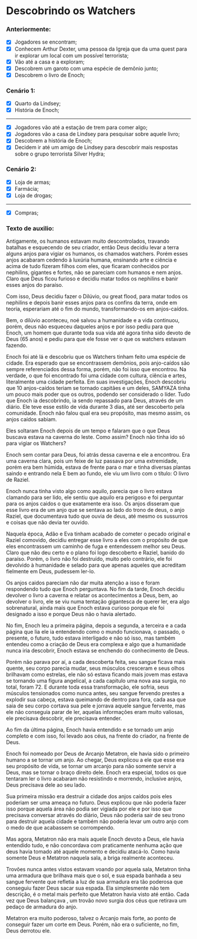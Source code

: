 # Descobrindo os Watchers

### Anteriormente:

- [x] Jogadores se encontram;
- [x] Conhecem Arthur Dexter, uma pessoa da Igreja que da uma quest para ir explorar um local com um possível terrorista;
- [x] Vão até a casa e a exploram;
- [x] Descobrem um garoto com uma espécie de demônio junto;
- [x] Descobrem o livro de Enoch;

### Cenário 1:

- [x] Quarto da Lindsey;
- [x] História de Enoch;

---

- [x] Jogadores vão até a estação de trem para comer algo;
- [x] Jogadores vão a casa de Lindsey para pesquisar sobre aquele livro;
- [x] Descobrem a história de Enoch;
- [x] Decidem ir até um amigo de Lindsey para descobrir mais respostas sobre o grupo terrorista Silver Hydra;

### Cenário 2:

- [x] Loja de armas;
- [x] Farmácia;
- [x] Loja de drogas;

---

- [x] Compras;

### Texto de auxilio:

Antigamente, os humanos estavam muito descontrolados, travando batalhas e esquecendo de seu criador, então Deus decidiu levar a terra alguns anjos para vigiar os humanos, os chamados watchers. Porém esses anjos acabaram cedendo à luxúria humana, ensinando arte e ciência e acima de tudo fizeram filhos com eles, que ficaram conhecidos por nephilins, gigantes e fortes, não se pareciam com humanos e nem anjos. Claro que Deus ficou furioso e decidiu matar todos os nephilins e banir esses anjos do paraíso.

Com isso, Deus decidiu fazer o Dilúvio, ou great flood, para matar todos os nephilins e depois banir esses anjos para os confins da terra, onde em teoria, esperariam até o fim do mundo, transformando-os em anjos-caídos.

Bem, o dilúvio aconteceu, noé salvou a humanidade e a vida continuou, porém, deus não esqueceu daqueles anjos e por isso pediu para que Enoch, um homem que durante toda sua vida até agora tinha sido devoto de Deus (65 anos) e pediu para que ele fosse ver o que os watchers estavam fazendo.

Enoch foi até lá e descobriu que os Watchers tinham feito uma espécie de cidade. Era esperado que se encontrassem demônios, pois anjo-caídos são sempre referenciados dessa forma, porém, não foi isso que encontrou. Na verdade, o que foi encontrado foi uma cidade com cultura, ciência e artes, literalmente uma cidade perfeita. Em suas investigações, Enoch descobriu que 10 anjos-caídos teriam se tornado capitães e um deles, SAMYAZA tinha um pouco mais poder que os outros, podendo ser considerado o líder. Tudo que Enoch ia descobrindo, ia sendo repassado para Deus, através de um diário. Ele teve esse estilo de vida durante 3 dias, até ser descoberto pela comunidade. Enoch não falou qual era seu propósito, mas mesmo assim, os anjos caídos sabiam.

Eles soltaram Enoch depois de um tempo e falaram que o que Deus buscava estava na caverna do leste. Como assim? Enoch não tinha ido só para vigiar os Watchers?

Enoch sem contar para Deus, foi atrás dessa caverna e ele a encontrou. Era uma caverna clara, pois um feixe de luz passava por uma extremidade, porém era bem húmida, estava de frente para o mar e tinha diversas plantas saindo e entrando nela E bem ao fundo, ele viu um livro com o título: O livro de Raziel.

Enoch nunca tinha visto algo como aquilo, parecia que o livro estava clamando para ser lido, ele sentiu que aquilo era perigoso e foi perguntar para os anjos caidos o que exatamente era isso.
Os anjos disseram que esse livro era de um anjo que se sentava ao lado do trono de deus, o anjo Raziel, que documentava tudo que ouvia de deus, até mesmo os sussurros e coisas que não devia ter ouvido.

Naquela época, Adão e Eva tinham acabado de cometer o pecado original e Raziel comovido, decidiu entregar esse livro a eles com o propósito de que eles encontrassem um caminho de fuga e entendessem melhor seu Deus. Claro que não deu certo e o plano foi logo descoberto e Raziel, banido do paraíso. Porém, o livro não foi destruído, muito pelo contrário, ele foi devolvido à humanidade e selado para que apenas aqueles que acreditam fielmente em Deus, pudessem ler-lo.

Os anjos caidos pareciam não dar muita atenção a isso e foram respondendo tudo que Enoch perguntava. No fim da tarde, Enoch decidiu devolver o livro a caverna e relatar os acontecimentos a Deus, bem, ao devolver o livro, ele se viu numa tentação gigantesca de querer ler, era algo sobrenatural, ainda mais que Enoch estava curioso porque ele foi designado a isso e porque Deus não o havia alertado.

No fim, Enoch leu a primeira página, depois a segunda, a terceira e a cada página que lia ele ia entendendo como o mundo funcionava, o passado, o presente, o futuro, tudo estava interligado e não só isso, mas também entendeu como a criação de Deus era complexa e algo que a humanidade nunca iria descobrir, Enoch estava se enchendo do conhecimento de Deus.

Porém não parava por aí, a cada descoberta feita, seu sangue ficava mais quente, seu corpo parecia mudar, seus músculos cresceram e seus olhos brilhavam como estrelas, ele não só estava ficando mais jovem mas estava se tornando uma figura angelical, a cada capitulo uma nova asa surgia, no total, foram 72. E durante toda essa transformação, ele sofria, seus músculos tensionados como nunca antes, seu sangue fervendo prestes a explodir sua cabeça, estava queimando de dentro para fora, cada asa que saia de seu corpo cortava sua pele e jorrava aquele sangue fervente, mas ele não conseguia parar de ler, aquelas informações eram muito valiosas, ele precisava descobrir, ele precisava entender.

Ao fim da última página, Enoch havia entendido e se tornado um anjo completo e com isso, foi levado aos céus, na frente do criador, na frente de Deus.

Enoch foi nomeado por Deus de Arcanjo Metatron, ele havia sido o primeiro humano a se tornar um anjo. Ao chegar, Deus explicou a ele que esse era seu propósito de vida, se tornar um arcanjo para não somente servir a Deus, mas se tornar o braço direito dele. Enoch era especial, todos os que tentaram ler o livro acabaram não resistindo e morrendo, inclusive anjos, Deus precisava dele ao seu lado.

Sua primeira missão era destruir a cidade dos anjos caídos pois eles poderiam ser uma ameaça no futuro. Deus explicou que não poderia fazer isso porque aquela área não podia ser vigiada por ele e por isso que precisava conversar através do diário, Deus não poderia sair de seu trono para destruir aquela cidade e também não poderia levar um outro anjo com o medo de que acabassem se corrompendo.

Mas agora, Metatron não era mais aquele Enoch devoto a Deus, ele havia entendido tudo, e não concordava com praticamente nenhuma ação que deus havia tomado até aquele momento e decidiu atacá-lo.
Como havia somente Deus e Metatron naquela sala, a briga realmente aconteceu.

Trovões nunca antes vistos estavam voando por aquela sala, Metatron tinha uma armadura que brilhava mais que o sol, e sua espada banhada a seu sangue fervente que refletia a luz de sua armadura era tão poderosa que conseguiu fazer Deus sacar sua espada. Ela simplesmente não tem descrição, é o metal mais perfeito que Metatron havia visto até então. Cada vez que Deus balançava , um trovão novo surgia dos céus que retirava um pedaço de armadura do anjo.

Metatron era muito poderoso, talvez o Arcanjo mais forte, ao ponto de conseguir fazer um corte em Deus. Porém, não era o suficiente, no fim, Deus derrotou ele.
